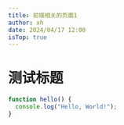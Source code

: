 ```yaml
---
title: 前端相关的页面1
author: xh
date: 2024/04/17 12:00
isTop: true
---
```


# 测试标题

```javascript
function hello() {
  console.log("Hello, World!");
}
```

